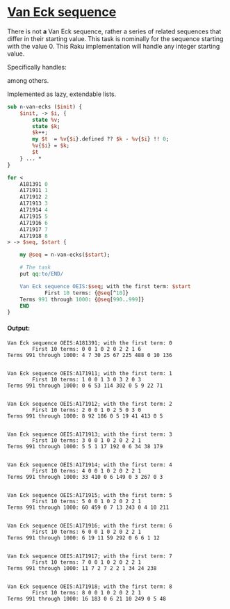 [1]: https://rosettacode.org/wiki/Van_Eck_sequence

# [Van Eck sequence][1]


There is not **a** Van Eck sequence, rather a series of related sequences that differ in their starting value. This task is nominally for the sequence starting with the value 0. This Raku implementation will handle any integer starting value.



Specifically handles:



among others.



Implemented as lazy, extendable lists.

```perl
sub n-van-ecks ($init) {
    $init, -> $i, {
        state %v;
        state $k;
        $k++;
        my $t  = %v{$i}.defined ?? $k - %v{$i} !! 0;
        %v{$i} = $k;
        $t
    } ... *
}

for <
    A181391 0
    A171911 1
    A171912 2
    A171913 3
    A171914 4
    A171915 5
    A171916 6
    A171917 7
    A171918 8
> -> $seq, $start {

    my @seq = n-van-ecks($start);

    # The task
    put qq:to/END/

    Van Eck sequence OEIS:$seq; with the first term: $start
            First 10 terms: {@seq[^10]}
    Terms 991 through 1000: {@seq[990..999]}
    END
}
```

#### Output:
```
Van Eck sequence OEIS:A181391; with the first term: 0
        First 10 terms: 0 0 1 0 2 0 2 2 1 6
Terms 991 through 1000: 4 7 30 25 67 225 488 0 10 136


Van Eck sequence OEIS:A171911; with the first term: 1
        First 10 terms: 1 0 0 1 3 0 3 2 0 3
Terms 991 through 1000: 0 6 53 114 302 0 5 9 22 71


Van Eck sequence OEIS:A171912; with the first term: 2
        First 10 terms: 2 0 0 1 0 2 5 0 3 0
Terms 991 through 1000: 8 92 186 0 5 19 41 413 0 5


Van Eck sequence OEIS:A171913; with the first term: 3
        First 10 terms: 3 0 0 1 0 2 0 2 2 1
Terms 991 through 1000: 5 5 1 17 192 0 6 34 38 179


Van Eck sequence OEIS:A171914; with the first term: 4
        First 10 terms: 4 0 0 1 0 2 0 2 2 1
Terms 991 through 1000: 33 410 0 6 149 0 3 267 0 3


Van Eck sequence OEIS:A171915; with the first term: 5
        First 10 terms: 5 0 0 1 0 2 0 2 2 1
Terms 991 through 1000: 60 459 0 7 13 243 0 4 10 211


Van Eck sequence OEIS:A171916; with the first term: 6
        First 10 terms: 6 0 0 1 0 2 0 2 2 1
Terms 991 through 1000: 6 19 11 59 292 0 6 6 1 12


Van Eck sequence OEIS:A171917; with the first term: 7
        First 10 terms: 7 0 0 1 0 2 0 2 2 1
Terms 991 through 1000: 11 7 2 7 2 2 1 34 24 238


Van Eck sequence OEIS:A171918; with the first term: 8
        First 10 terms: 8 0 0 1 0 2 0 2 2 1
Terms 991 through 1000: 16 183 0 6 21 10 249 0 5 48
```
